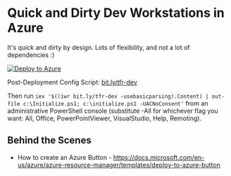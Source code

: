 # Quick and Dirty Dev Workstations in Azure

It's quick and dirty by design. Lots of flexibility, and not a lot of dependencies :) 

[![Deploy to Azure](https://aka.ms/deploytoazurebutton)](https://portal.azure.com/#create/Microsoft.Template/uri/https%3A%2F%2Fraw.githubusercontent.com%2Fudubnate%2Fdev-workstation%2Fmaster%2Fazuredeploy.json)

Post-Deployment Config Script: [bit.ly/tfr-dev](http://bit.ly/tfr-dev)


Then run `iex '$((iwr bit.ly/tfr-dev -usebasicparsing).Content) | out-file c:\Initialize.ps1; c:\initialize.ps1 -UACNoConsent'` from an administrative PowerShell console (substitute -All for whichever flag you want: All, Office, PowerPointViewer, VisualStudio, Help, Remoting).


## Behind the Scenes

- How to create an Azure Button - https://docs.microsoft.com/en-us/azure/azure-resource-manager/templates/deploy-to-azure-button
